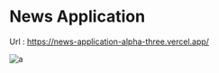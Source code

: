 # News Application
Url : https://news-application-alpha-three.vercel.app/

![a](https://github.com/user-attachments/assets/49c33ec2-ec46-4305-a5a7-61b52cc2e076)
